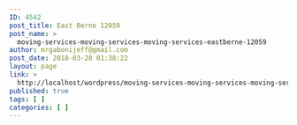 ```yaml
---
ID: 4542
post_title: East Berne 12059
post_name: >
  moving-services-moving-services-moving-services-eastberne-12059
author: mrgabonijeff@gmail.com
post_date: 2018-03-28 01:38:22
layout: page
link: >
  http://localhost/wordpress/moving-services-moving-services-moving-services-eastberne-12059/
published: true
tags: [ ]
categories: [ ]
---
```

